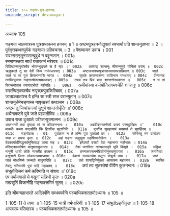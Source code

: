 ```yaml
---
title: १०५ गङ्गा-पुत्र-हननम्
unicode_script: devanagari

---
```



अध्यायः 105

गङ्गया जातमात्रस्य पुत्रसप्तकस्य हननम् ॥ 1 ॥ अष्टमपुत्रहननोद्युक्तां स्वभार्यां प्रति शान्तनुप्रश्नाः ॥ 2 ॥ पूर्ववृत्तकथनपूर्वकं गङ्गायाः प्रतिवचनम् ॥ 3 ॥
वैशम्पायन उवाच ।	001  
संवत्सरानृतून्मासान्बुबुधे न बहून्गतान् ।	001a  
रममाणस्तया सार्धं यथाकामं नरेश्वरः ॥	001c  
`दिविष्ठान्मानुषांश्चैव भोगान्भुङ्क्ते स वै नृपः ।'	002a  
आसाद्य शान्तनुः श्रीमान्मुमुदे योषितां वराम् ॥	002c  
ऋतुकाले तु सा देवी दिव्यं गर्भमधारयत् ।	003a  
अष्टावजनयत्पुत्रांस्तस्मादमरसन्निभान् ॥	003c  
जातं जातं च सा पुत्रं क्षिपत्यम्यसि भारत ।	004a  
सूतके कण्ठमाक्रम्य तान्निनाय यमक्षयम् ॥	004c  
प्रीणाम्यहं त्वामित्युक्त्वा गङ्गास्रोतस्यमज्जयत् ।	005a  
तस्य तन्न प्रियं राज्ञः शान्तनोरभवत्तदा ॥	005c  
न च तां किञ्चनोवाच त्यागाद्भीतो महीपतिः ।	006a  
`अमीमांस्या कर्मयोनिरागमश्चेति शान्तनुः ॥	006c  
स्मरन्पितृवचश्चैव नापृच्छत्पुत्रकिल्बिषम् ।	007a  
जाताञ्जातांश्च वै हन्ति सा स्त्री सप्त वरान्सुतान् ॥	007c  
शान्तनुर्धर्मभङ्गाच्च नापृच्छत्तां कथञ्चन ।	008a  
अष्टमं तु जिघांसन्त्यां चुक्षुभे शान्तनोर्धृतिः ॥'	008c  
अथैनामष्टमे पुत्रे जाते प्रहसतीमिव ।	009a  
उवाच राजा दुःखार्तः परीप्सन्पुत्रमात्मनः ॥	009c  
`आलभन्तीं तदा दृष्ट्वा तां स कौरवनन्दनः ।	010a  
अब्रवीद्भरतश्रेष्ठो वाक्यं परमदुःखितः ॥'	010c  
मावधीः कस्य काऽसीति किं हिनत्सि सुतानिति ।	011a  
पुत्रघ्नि सुमहत्पापं सम्प्राप्तं ते सुगर्हितम् ॥	011c  
गङ्गोवाच ।	01  
पुत्रकाम न ते हन्मि पुत्रं पुत्रवतां वर ।	012a  
जीर्णस्तु मम वासोऽयं यथा स समयः कृतः ॥	012c  
अहं गङ्गा जह्नुसुता महर्षिगणसेविता ।	013a  
देवकार्यार्थसिद्ध्यर्थमुषिताऽहं त्वया सह ॥	013c  
इमेऽष्टौ वसवो देवा महाभागा महौजसः ।	014a  
वसिष्ठशापदोषेण मानुषत्वमुपागताः ॥	014c  
तेषां जनयिता नान्यस्त्वदृते भुवि विद्यते ।	015a  
मद्विधा मानुषी धात्री लोके नास्तीह काचन ॥	015c  
तस्मात्तज्जननीहेतोर्मानुषत्वमुपागता ।	016a  
जनयित्वा वसूनष्टौ जिता लोकास्त्वयाऽक्षयाः ॥	016c  
देवानां समयस्त्वेष वसूनां संश्रुतो मया ।	017a  
जातं जातं मोक्षयिष्ये जन्मतो मानुषादिति ॥	017c  
तत्ते शापाद्विनिर्मुक्ता आपवस्य महात्मनः ।	018a  
स्वस्ति तेस्तु गमिष्यामि पुत्रं पाहि महाव्रतम् ॥	018c  
`अयं तव सुतस्तेषां वीर्येण कुलनन्दनः ।	019a  
संभूतोतिजनं कर्म करिष्यति न संशयः ॥'	019c  
एष पर्यायवासो मे वसूनां सन्निधौ कृतः ।	020a  
मत्प्रसूतिं विजानीहि गङ्गादत्तमिमं सुतम् ॥ ॥	020c  

इति श्रीमन्महाभारते आदिपर्वणि सम्भवपर्वणि पञ्चाधिकशततमोऽध्यायः ॥ 105 ॥

1-105-11 ते त्वया ॥ 1-105-15 धात्री गर्भधारिणी ॥ 1-105-17 संश्रुतोऽङ्गीकृतः ॥ 1-105-18 आपवस्य वसिष्ठस्य ॥ पञ्चाधिकशततमोऽध्यायः ॥ 105 ॥